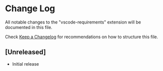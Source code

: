 # Change Log

All notable changes to the "vscode-requirements" extension will be documented in this file.

Check [Keep a Changelog](http://keepachangelog.com/) for recommendations on how to structure this file.

## [Unreleased]

- Initial release